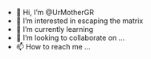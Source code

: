 - 👋 Hi, I’m @UrMotherGR
- 👀 I’m interested in escaping the matrix
- 🌱 I’m currently learning 
- 💞️ I’m looking to collaborate on ...
- 📫 How to reach me ...

<!---
UrMotherGR/UrMotherGR is a ✨ special ✨ repository because its `README.md` (this file) appears on your GitHub profile.
You can click the Preview link to take a look at your changes.
--->
